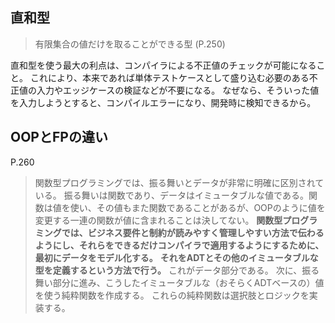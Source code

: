 
## 直和型

> 有限集合の値だけを取ることができる型 (P.250)

直和型を使う最大の利点は、コンパイラによる不正値のチェックが可能になること。
これにより、本来であれば単体テストケースとして盛り込む必要のある不正値の入力やエッジケースの検証などが不要になる。
なぜなら、そういった値を入力しようとすると、コンパイルエラーになり、開発時に検知できるから。

## OOPとFPの違い

P.260
> 関数型プログラミングでは、振る舞いとデータが非常に明確に区別されている。
> 振る舞いは関数であり、データはイミュータブルな値である。関数は値を使い、その値もまた関数であることがあるが、OOPのように値を変更する一連の関数が値に含まれることは決してない。
> **関数型プログラミングでは、ビジネス要件と制約が読みやすく管理しやすい方法で伝わるようにし、それらをできるだけコンパイラで適用するようにするために、最初にデータをモデル化する。**
> **それをADTとその他のイミュータブルな型を定義するという方法で行う。**
> これがデータ部分である。
> 次に、振る舞い部分に進み、こうしたイミュータブルな（おそらくADTベースの）値を使う純粋関数を作成する。
> これらの純粋関数は選択肢とロジックを実装する。

